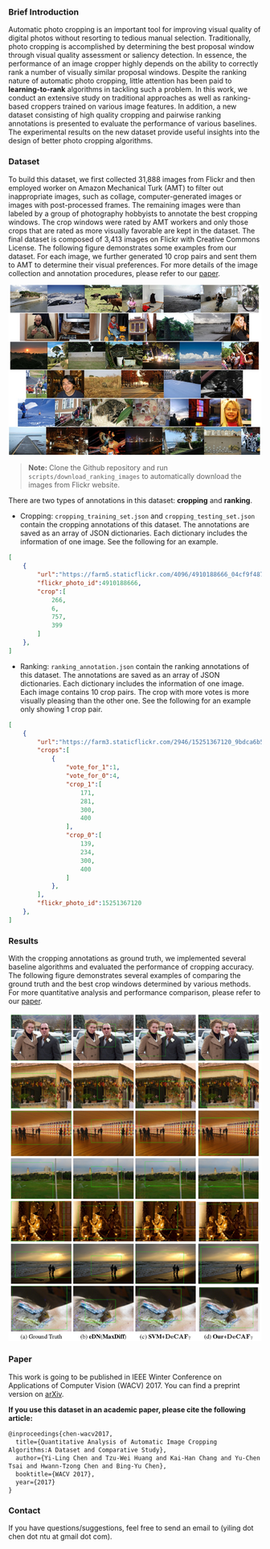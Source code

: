 ### Brief Introduction

Automatic photo cropping is an important tool for improving visual quality of digital photos without resorting to tedious manual selection. Traditionally, photo cropping is accomplished by determining the best proposal window through visual quality assessment or saliency detection. In essence, the performance of an image cropper highly depends on the ability to correctly rank a number of visually similar proposal windows. Despite the ranking nature of automatic photo cropping, little attention has been paid to **learning-to-rank** algorithms in tackling such a problem. In this work, we conduct an extensive study on traditional approaches as well as ranking-based croppers trained on various image features. In addition, a new dataset consisting of high quality cropping and pairwise ranking annotations is presented to evaluate the performance of various baselines. The experimental results on the new dataset provide useful insights into the design of better photo cropping algorithms.

### Dataset

To build this dataset, we first collected 31,888 images from Flickr and then employed worker on Amazon Mechanical Turk (AMT) to filter out inappropriate images, such as collage, computer-generated images or images with post-processed frames. The remaining images were than labeled by a group of photography hobbyists to annotate the best cropping windows.
The crop windows were rated by AMT workers and only those crops that are rated as more visually favorable are kept in the dataset.
The final dataset is composed of 3,413 images on Flickr with Creative Commons License. The following figure demonstrates some examples from our dataset.
For each image, we further generated 10 crop pairs and sent them to AMT to determine their visual preferences.
For more details of the image collection and annotation procedures, please refer to our [paper](#paper).

![Example images](images/dataset.jpg)


> **Note:** Clone the Github repository and run `scripts/download_ranking_images` to automatically download the images from Flickr website.

There are two types of annotations in this dataset: **cropping** and **ranking**.

* Cropping: `cropping_training_set.json` and `cropping_testing_set.json` contain the cropping annotations of this dataset. The annotations are saved as an array of JSON dictionaries. Each dictionary includes the information of one image. See the following for an example.

```json
[
    {
        "url":"https://farm5.staticflickr.com/4096/4910188666_04cf9f487d_b.jpg",
        "flickr_photo_id":4910188666,
        "crop":[
            266,
            6,
            757,
            399
        ]
    },
]
```

* Ranking: `ranking_annotation.json` contain the ranking annotations of this dataset. The annotations are saved as an array of JSON dictionaries. Each dictionary includes the information of one image. Each image contains 10 crop pairs. The crop with more votes is more visually pleasing than the other one. See the following for an example only showing 1 crop pair.

```json
[
    {
        "url":"https://farm3.staticflickr.com/2946/15251367120_9bdca6b5c3_c.jpg",
        "crops":[
            {
                "vote_for_1":1,
                "vote_for_0":4,
                "crop_1":[
                    171,
                    281,
                    300,
                    400
                ],
                "crop_0":[
                    139,
                    234,
                    300,
                    400
                ]
            },
        ],
        "flickr_photo_id":15251367120
    },
]
```

### Results

With the cropping annotations as ground truth, we implemented several baseline algorithms and evaluated the performance of cropping accuracy.
The following figure demonstrates several examples of comparing the ground truth and the best crop windows determined by various methods.
For more quantitative analysis and performance comparison, please refer to our [paper](#paper).

![Comparison with previous methods](images/results.jpg)

### Paper <a name="paper"></a>

This work is going to be published in IEEE Winter Conference on Applications of Computer Vision (WACV) 2017. You can find a preprint version on [arXiv](http://arxiv.org/abs/1701.01480).

**If you use this dataset in an academic paper, please cite the following article:**

    @inproceedings{chen-wacv2017,
      title={Quantitative Analysis of Automatic Image Cropping Algorithms:A Dataset and Comparative Study},
      author={Yi-Ling Chen and Tzu-Wei Huang and Kai-Han Chang and Yu-Chen Tsai and Hwann-Tzong Chen and Bing-Yu Chen},
      booktitle={WACV 2017},
      year={2017}
    }

### Contact
If you have questions/suggestions, feel free to send an email to (yiling dot chen dot ntu at gmail dot com).
